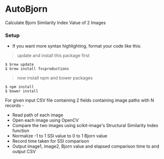 # AutoBjorn
Calculate Bjorn Similarity Index Value of 2 Images

### Setup

- If you want more syntax highlighting, format your code like this:

> update and install this package first

```shell
$ brew update
$ brew install fvcproductions
```

> now install npm and bower packages

```shell
$ npm install
$ bower install
```

For given input CSV file containing 2 fields containing image paths with N records - 
- Read path of each image
- Open each image using OpenCV
- Compare the two images using scikit-image's Structural Similarity Index function
- Normalize -1 to 1 SSI value to 0 to 1 Bjorn value
- Record time taken for SSI comparison
- Output image1, image2, Bjorn value and elapsed comparison time to and output CSV

